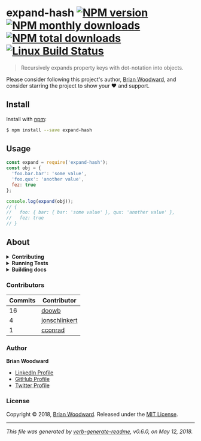 # expand-hash [![NPM version](https://img.shields.io/npm/v/expand-hash.svg?style=flat)](https://www.npmjs.com/package/expand-hash) [![NPM monthly downloads](https://img.shields.io/npm/dm/expand-hash.svg?style=flat)](https://npmjs.org/package/expand-hash) [![NPM total downloads](https://img.shields.io/npm/dt/expand-hash.svg?style=flat)](https://npmjs.org/package/expand-hash) [![Linux Build Status](https://img.shields.io/travis/doowb/expand-hash.svg?style=flat&label=Travis)](https://travis-ci.org/doowb/expand-hash)

> Recursively expands property keys with dot-notation into objects.

Please consider following this project's author, [Brian Woodward](https://github.com/doowb), and consider starring the project to show your :heart: and support.

## Install

Install with [npm](https://www.npmjs.com/):

```sh
$ npm install --save expand-hash
```

## Usage

```js
const expand = require('expand-hash');
const obj = {
  'foo.bar.bar': 'some value',
  'foo.qux': 'another value',
  fez: true
};

console.log(expand(obj));
// {
//   foo: { bar: { bar: 'some value' }, qux: 'another value' },
//   fez: true
// }
```

## About

<details>
<summary><strong>Contributing</strong></summary>

Pull requests and stars are always welcome. For bugs and feature requests, [please create an issue](../../issues/new).

</details>

<details>
<summary><strong>Running Tests</strong></summary>

Running and reviewing unit tests is a great way to get familiarized with a library and its API. You can install dependencies and run tests with the following command:

```sh
$ npm install && npm test
```

</details>

<details>
<summary><strong>Building docs</strong></summary>

_(This project's readme.md is generated by [verb](https://github.com/verbose/verb-generate-readme), please don't edit the readme directly. Any changes to the readme must be made in the [.verb.md](.verb.md) readme template.)_

To generate the readme, run the following command:

```sh
$ npm install -g verbose/verb#dev verb-generate-readme && verb
```

</details>

### Contributors

| **Commits** | **Contributor** | 
| --- | --- |
| 16 | [doowb](https://github.com/doowb) |
| 4 | [jonschlinkert](https://github.com/jonschlinkert) |
| 1 | [cconrad](https://github.com/cconrad) |

### Author

**Brian Woodward**

* [LinkedIn Profile](https://linkedin.com/in/woodwardbrian)
* [GitHub Profile](https://github.com/doowb)
* [Twitter Profile](https://twitter.com/doowb)

### License

Copyright © 2018, [Brian Woodward](https://github.com/doowb).
Released under the [MIT License](LICENSE).

***

_This file was generated by [verb-generate-readme](https://github.com/verbose/verb-generate-readme), v0.6.0, on May 12, 2018._